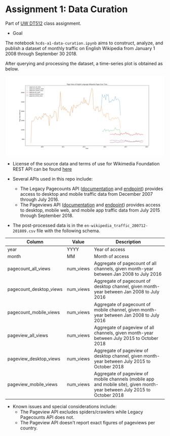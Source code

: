 # Assignment 1: Data Curation

Part of [UW DT512](https://wiki.communitydata.cc/Human_Centered_Data_Science_(Fall_2018)/Assignments#A1:_Data_curation) class assignment.

* Goal

The notebook `hcds-a1-data-curation.ipynb` aims to construct, analyze, and publish a dataset of monthly traffic on English Wikipedia from January 1 2008 through September 30 2018.

After querying and processing the dataset, a time-series plot is obtained as below.

![](figs/ts_plot.png)

* License of the source data and terms of use for Wikimedia Foundation REST API can be found [here](https://www.mediawiki.org/wiki/REST_API#Terms_and_conditions)

* Several APIs used in this repo include:
  * The Legacy Pagecounts API ([documentation](https://wikitech.wikimedia.org/wiki/Analytics/AQS/Legacy_Pagecounts) and [endpoint](https://wikimedia.org/api/rest_v1/#!/Pagecounts_data_(legacy)/get_metrics_legacy_pagecounts_aggregate_project_access_site_granularity_start_end)) provides access to desktop and mobile traffic data from December 2007 through July 2016.
  * The Pageviews API ([documentation](https://wikitech.wikimedia.org/wiki/Analytics/AQS/Pageviews) and [endpoint](https://wikimedia.org/api/rest_v1/#!/Pageviews_data/get_metrics_pageviews_aggregate_project_access_agent_granularity_start_end)) provides access to desktop, mobile web, and mobile app traffic data from July 2015 through September 2018.

* The post-processed data is in the `en-wikipedia_traffic_200712-201809.csv` file with the following schema.

| Column                  | Value     | Description                                                                                                               |
|-------------------------|-----------|---------------------------------------------------------------------------------------------------------------------------|
| year                    | YYYY      | Year of access                                                                                                            |
| month                   | MM        | Month of access                                                                                                           |
| pagecount_all_views     | num_views | Aggregate of pagecount of all channels, given month-year between Jan 2008 to July 2016                                    |
| pagecount_desktop_views | num_views | Aggregate of pagecount of desktop channel, given month-year between Jan 2008 to July 2016                                 |
| pagecount_mobile_views  | num_views | Aggregate of pagecount of mobile channel, given month-year between Jan 2008 to July 2016                                  |
| pageview_all_views      | num_views | Aggregate of pageview of all channels, given month-year between July 2015 to October 2018                                 |
| pageview_desktop_views  | num_views | Aggregate of pageview of desktop channel, given month-year between July 2015 to October 2018                              |
| pageview_mobile_views   | num_views | Aggregate of pageview of mobile channels (mobile app and mobile site), given month-year between July 2015 to October 2018 |

* Known issues and special considerations include:
  * The Pageview API excludes spiders/crawlers while Legacy Pagecounts API does not.
  * The Pageview API doesn't report exact figures of pageviews per country.
  
